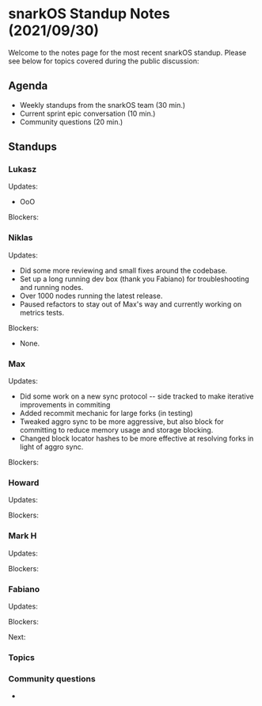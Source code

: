 # snarkOS Standup Notes (2021/09/30)

Welcome to the notes page for the most recent snarkOS standup. Please see below for topics covered during the public discussion:

## Agenda

* Weekly standups from the snarkOS team (30 min.)
* Current sprint epic conversation (10 min.)
* Community questions (20 min.)

## Standups

### Lukasz

Updates:

- OoO

Blockers:

### Niklas

Updates:

- Did some more reviewing and small fixes around the codebase.
- Set up a long running dev box (thank you Fabiano) for troubleshooting and running nodes.
- Over 1000 nodes running the latest release.
- Paused refactors to stay out of Max's way and currently working on metrics tests.

Blockers:

* None.


### Max

Updates:
* Did some work on a new sync protocol -- side tracked to make iterative improvements in commiting
* Added recommit mechanic for large forks (in testing)
* Tweaked aggro sync to be more aggressive, but also block for committing to reduce memory usage and storage blocking.
* Changed block locator hashes to be more effective at resolving forks in light of aggro sync.


Blockers:

### Howard

Updates:

Blockers:

### Mark H

Updates:

Blockers:

### Fabiano
Updates:

Blockers:

Next:

### Topics


### Community questions

* 
